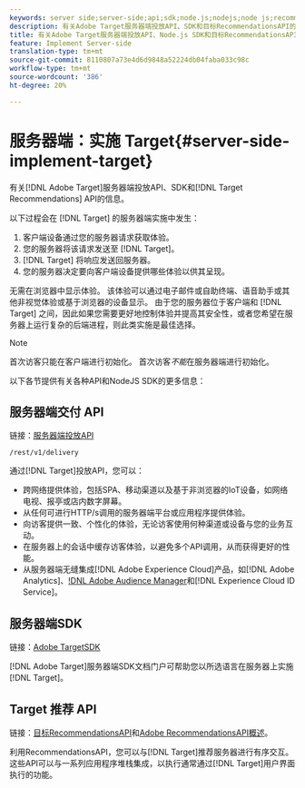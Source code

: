 ```yaml
---
keywords: server side;server-side;api;sdk;node.js;nodejs;node js;recommendations api;api:apis
description: 有关Adobe Target服务器端投放API、SDK和目标RecommendationsAPI的信息。
title: 有关Adobe Target服务器端投放API、Node.js SDK和目标RecommendationsAPI的信息。
feature: Implement Server-side
translation-type: tm+mt
source-git-commit: 8110807a73e4d6d9848a52224db04faba033c98c
workflow-type: tm+mt
source-wordcount: '386'
ht-degree: 20%

---
```



# 服务器端：实施 Target{#server-side-implement-target}

有关[!DNL Adobe Target]服务器端投放API、SDK和[!DNL Target Recommendations] API的信息。

以下过程会在 [!DNL Target] 的服务器端实施中发生：

1. 客户端设备通过您的服务器请求获取体验。
1. 您的服务器将该请求发送至 [!DNL Target]。
1. [!DNL Target] 将响应发送回服务器。
1. 您的服务器决定要向客户端设备提供哪些体验以供其呈现。

无需在浏览器中显示体验。 该体验可以通过电子邮件或自助终端、语音助手或其他非视觉体验或基于浏览器的设备显示。 由于您的服务器位于客户端和 [!DNL Target] 之间，因此如果您需要更好地控制体验并提高其安全性，或者您希望在服务器上运行复杂的后端进程，则此类实施是最佳选择。

>[!NOTE]
>
>首次访客只能在客户端进行初始化。 首次访客&#x200B;*不能*&#x200B;在服务器端进行初始化。

以下各节提供有关各种API和NodeJS SDK的更多信息：

## 服务器端交付 API

链接：[服务器端投放API](https://developers.adobetarget.com/api/delivery-api/)

`/rest/v1/delivery`

通过[!DNL Target]投放API，您可以：

* 跨网络提供体验，包括SPA、移动渠道以及基于非浏览器的IoT设备，如网络电视、报亭或店内数字屏幕。
* 从任何可进行HTTP/s调用的服务器端平台或应用程序提供体验。
* 向访客提供一致、个性化的体验，无论访客使用何种渠道或设备与您的业务互动。
* 在服务器上的会话中缓存访客体验，以避免多个API调用，从而获得更好的性能。
* 从服务器端无缝集成[!DNL Adobe Experience Cloud]产品，如[!DNL Adobe Analytics]、[!DNL Adobe Audience Manager](AAM)和[!DNL Experience Cloud ID Service]。

## 服务器端SDK

链接：[Adobe TargetSDK](https://adobetarget-sdks.gitbook.io/docs/)

[!DNL Adobe Target]服务器端SDK文档门户可帮助您以所选语言在服务器上实施[!DNL Target]。

## Target 推荐 API

链接：[目标RecommendationsAPI](https://developers.adobetarget.com/api/recommendations)和[Adobe RecommendationsAPI概述](https://experienceleague.adobe.com/docs/target-learn/recommendations-api-tutorial/recs-api-overview.html)。

利用RecommendationsAPI，您可以与[!DNL Target]推荐服务器进行有序交互。 这些API可以与一系列应用程序堆栈集成，以执行通常通过[!DNL Target]用户界面执行的功能。
